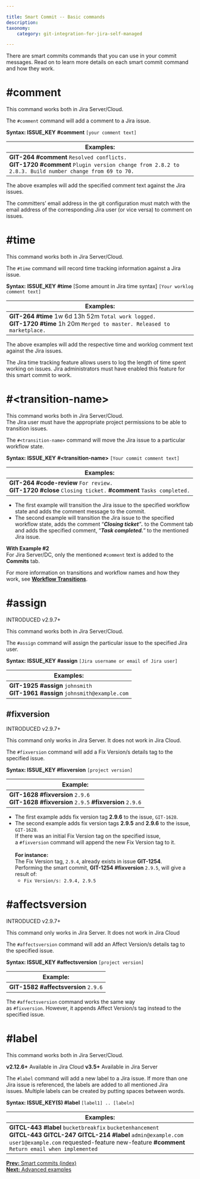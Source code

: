 ```yaml
---

title: Smart Commit -- Basic commands
description:
taxonomy:
    category: git-integration-for-jira-self-managed

---
```

There are smart commits commands that you can use in your commit messages. Read on to learn more details on each smart commit command and how they work.

# \#comment

<div class="bbb-callout bbb--info">
    <div class="irow">
    <div class="ilogobox">
        <span class="logoimg"></span>
    </div>
    <div class="imsgbox">
        This command works both in Jira Server/Cloud.
    </div>
    </div>
</div>

The `#comment` command will add a comment to a Jira issue.

**Syntax: ISSUE\_KEY** **#comment** `[your comment text]`

| **Examples:** |
| --- |
| **GIT-264** **#comment** `Resolved conflicts.`<br>**GIT-1720** **#comment** `Plugin version change from 2.8.2 to 2.8.3. Build number change from 69 to 70.`<br> |

The above examples will add the specified comment text against the Jira issues.

<div class="bbb-callout bbb--alert">
    <div class="irow">
    <div class="ilogobox">
        <span class="logoimg"></span>
    </div>
    <div class="imsgbox">
        The committers’ email address in the git configuration must match with the email address of the corresponding Jira user (or vice versa) to comment on issues.
    </div>
    </div>
</div>

# \#time

<div class="bbb-callout bbb--info">
    <div class="irow">
    <div class="ilogobox">
        <span class="logoimg"></span>
    </div>
    <div class="imsgbox">
        This command works both in Jira Server/Cloud.
    </div>
    </div>
</div>

The `#time` command will record time tracking information against a Jira issue.

**Syntax:** **ISSUE\_KEY** **#time** \[Some amount in Jira time syntax\] `[Your worklog comment text]`

| **Examples:** |
| --- |
| **GIT-264** **#time** 1w 6d 13h 52m `Total work logged.`<br>**GIT-1720** **#time** 1h 20m `Merged to master. Released to marketplace.` |

The above examples will add the respective time and worklog comment text against the Jira issues.

<div class="bbb-callout bbb--tip">
    <div class="irow">
    <div class="ilogobox">
        <span class="logoimg"></span>
    </div>
    <div class="imsgbox">
        The Jira time tracking feature allows users to log the length of time spent working on issues. Jira administrators must have enabled this feature for this smart commit to work.
    </div>
    </div>
</div>

# \#\<transition-name\>

<div class="bbb-callout bbb--info">
    <div class="irow">
    <div class="ilogobox">
        <span class="logoimg"></span>
    </div>
    <div class="imsgbox">
        This command works both in Jira Server/Cloud.
    </div>
    </div>
</div>

<div class="bbb-callout bbb--alert">
    <div class="irow">
    <div class="ilogobox">
        <span class="logoimg"></span>
    </div>
    <div class="imsgbox">
        The Jira user must have the appropriate project permissions to be able to transition issues.
    </div>
    </div>
</div>    

The `#<transition-name>` command will move the Jira issue to a particular workflow state.

**Syntax:** **ISSUE\_KEY** **#\<transition-name\>** `[Your commit comment text]`

| **Examples:**    |
| --- |
| **GIT-264** **#code-review** `For review.`<br>**GIT-1720** **#close** `Closing ticket.` **#comment** `Tasks completed.` |

* The first example will transition the Jira issue to the specified workflow state and adds the comment message to the commit.
* The second example will transition the Jira issue to the specified workflow state, adds the comment “_**Closing ticket**”**.**_ to the Comment tab and adds the specified comment, “_**Task completed.**_” to the mentioned Jira issue.

<div class="bbb-callout bbb--info">
    <div class="irow">
    <div class="ilogobox">
        <span class="logoimg"></span>
    </div>
    <div class="imsgbox">
        <b>With Example #2</b><br>For Jira Server/DC, only the mentioned <code>#comment</code> text is added to the <b>Commits</b> tab.
    </div>
    </div>
</div>

For more information on transitions and workflow names and how they work, see [**Workflow Transitions**](#).

# \#assign

INTRODUCED v2.9.7+

<div class="bbb-callout bbb--info">
    <div class="irow">
    <div class="ilogobox">
        <span class="logoimg"></span>
    </div>
    <div class="imsgbox">
        This command works both in Jira Server/Cloud.
    </div>
    </div>
</div>

The `#assign` command will assign the particular issue to the specified Jira user.

**Syntax:** **ISSUE\_KEY** **#assign** `[Jira username or email of Jira user]`

| **Examples:** |
| --- |
| **GIT-1925** **#assign** `johnsmith`<br>**GIT-1961** **#assign** `johnsmith@example.com` |

## \#fixversion

INTRODUCED v2.9.7+

<div class="bbb-callout bbb--info">
    <div class="irow">
    <div class="ilogobox">
        <span class="logoimg"></span>
    </div>
    <div class="imsgbox">
        This command only works in Jira Server. It does not work in Jira Cloud.
    </div>
    </div>
</div>

The `#fixversion` command will add a Fix Version/s details tag to the specified issue.

**Syntax: ISSUE\_KEY \#fixversion** `[project version]`

| **Example:** |
| --- |
| **GIT-1628** **#fixversion** `2.9.6`<br>**GIT-1628** **#fixversion** `2.9.5` **#fixversion** `2.9.6` |

* The first example adds fix version tag **2.9.6** to the issue, `GIT-1628`.
* The second example adds fix version tags **2.9.5** and **2.9.6** to the issue, `GIT-1628`.<br>If there was an initial Fix Version tag on the specified issue, a `#fixversion` command will append the new Fix Version tag to it.  <br><br>**For instance:**<br>The Fix Version tag, `2.9.4`, already exists in issue **GIT-1254**.<br>Performing the smart commit, **GIT-1254** **#fixversion** `2.9.5`, will give a result of:<br>
  * ```Fix Version/s: 2.9.4, 2.9.5```

# \#affectsversion

INTRODUCED v2.9.7+

<div class="bbb-callout bbb--info">
    <div class="irow">
    <div class="ilogobox">
        <span class="logoimg"></span>
    </div>
    <div class="imsgbox">
        This command only works in Jira Server. It does not work in Jira Cloud
    </div>
    </div>
</div>

The `#affectsversion` command will add an Affect Version/s details tag to the specified issue.

**Syntax: ISSUE\_KEY \#affectsversion** `[project version]`

| **Example:** |
| --- |
| **GIT-1582** **#affectsversion** `2.9.6` |

The `#affectsversion` command works the same way as `#fixversion`. However, it appends Affect Version/s tag instead to the specified issue.

# \#label

<div class="bbb-callout bbb--info">
    <div class="irow">
    <div class="ilogobox">
        <span class="logoimg"></span>
    </div>
    <div class="imsgbox">
        This command works both in Jira Server/Cloud.
    </div>
    </div>
</div>

**v2.12.6+** Available in Jira Cloud
**v3.5+** Available in Jira Server

The `#label` command will add a new label to a Jira issue. If more than one Jira issue is referenced, the labels are added to all mentioned Jira issues. Multiple labels can be created by putting spaces between words.

**Syntax: ISSUE\_KEY(S) \#label** `[label1] .. [labeln]`

| **Examples:** |
| --- |
| **GITCL-443** **#label** `bucketbreakfix` `bucketenhancement`<br>**GITCL-443 GITCL-247 GITCL-214** **#label** `admin@example.com` `user1@example.com` requested-feature new-feature **#comment** `Return email when implemented` |

[**Prev:** Smart commits (index)](/git-integration-for-jira-self-managed/Smart-commits)  
[**Next:** Advanced examples](/git-integration-for-jira-self-managed/Advanced-examples)  
<br>
<br>
